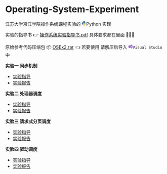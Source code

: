 # Operating-System-Experiment

江苏大学京江学院操作系统课程实验的 <img src="https://raw.githubusercontent.com/SlenderData/img/main/images/%E5%B8%B8%E7%94%A8/Logo/Language/Python.svg" alt="Python" style="height:1em">Python 实现

实验的指导书 👉 [操作系统实验指导书.pdf](https://github.com/SlenderData/Operating-System-Experiment/blob/main/%E6%93%8D%E4%BD%9C%E7%B3%BB%E7%BB%9F%E5%AE%9E%E9%AA%8C%E6%8C%87%E5%AF%BC%E4%B9%A6.pdf) 具体要求都在里面 🫲🌹🫱

原始参考代码压缩包 📦 [OSEx2.rar](https://raw.githubusercontent.com/SlenderData/Operating-System-Experiment/main/OSEx2.rar) 👈 若要使用 请解压后导入 <img src="https://raw.githubusercontent.com/SlenderData/img/main/images/%E5%B8%B8%E7%94%A8/Logo/IDE/Microsoft/VisualStudio.svg" alt="VisualStudio" style="height:1em">`Visual Studio` 中

**实验一 同步机制**

- [实验指导](https://github.com/SlenderData/Operating-System-Experiment/blob/main/EX01%20-%20%E5%90%8C%E6%AD%A5%E6%9C%BA%E5%88%B6/EX01%E5%AE%9E%E9%AA%8C%E6%8C%87%E5%AF%BC.md)
- [实验报告](https://github.com/SlenderData/Operating-System-Experiment/blob/main/EX01%20-%20%E5%90%8C%E6%AD%A5%E6%9C%BA%E5%88%B6/%E5%AE%9E%E9%AA%8C%E6%8A%A5%E5%91%8A/%E5%AE%9E%E9%AA%8C%E6%8A%A5%E5%91%8A-Display.md)

**实验二 处理器调度**

- [实验指导](https://github.com/SlenderData/Operating-System-Experiment/blob/main/EX02%20-%20%E5%A4%84%E7%90%86%E5%99%A8%E8%B0%83%E5%BA%A6/EX02%E5%AE%9E%E9%AA%8C%E6%8C%87%E5%AF%BC.md)
- [实验报告](https://github.com/SlenderData/Operating-System-Experiment/blob/main/EX02%20-%20%E5%A4%84%E7%90%86%E5%99%A8%E8%B0%83%E5%BA%A6/%E5%AE%9E%E9%AA%8C%E6%8A%A5%E5%91%8A/%E5%AE%9E%E9%AA%8C%E6%8A%A5%E5%91%8A-Display.md)

**实验三 请求式分页调度**

- [实验指导](https://github.com/SlenderData/Operating-System-Experiment/blob/main/EX03%20-%20%E8%AF%B7%E6%B1%82%E5%BC%8F%E5%88%86%E9%A1%B5%E8%B0%83%E5%BA%A6/EX03%E5%AE%9E%E9%AA%8C%E6%8C%87%E5%AF%BC.md)
- [实验报告](https://github.com/SlenderData/Operating-System-Experiment/blob/main/EX03%20-%20%E8%AF%B7%E6%B1%82%E5%BC%8F%E5%88%86%E9%A1%B5%E8%B0%83%E5%BA%A6/%E5%AE%9E%E9%AA%8C%E6%8A%A5%E5%91%8A/%E5%AE%9E%E9%AA%8C%E6%8A%A5%E5%91%8A-Display.md)

**实验四 驱动调度**

- [实验指导](https://github.com/SlenderData/Operating-System-Experiment/blob/main/EX04%20-%20%E9%A9%B1%E5%8A%A8%E8%B0%83%E5%BA%A6/EX04%E5%AE%9E%E9%AA%8C%E6%8C%87%E5%AF%BC.md)
- [实验报告](https://github.com/SlenderData/Operating-System-Experiment/blob/main/EX04%20-%20%E9%A9%B1%E5%8A%A8%E8%B0%83%E5%BA%A6/%E5%AE%9E%E9%AA%8C%E6%8A%A5%E5%91%8A/%E5%AE%9E%E9%AA%8C%E6%8A%A5%E5%91%8A-Display.md)
